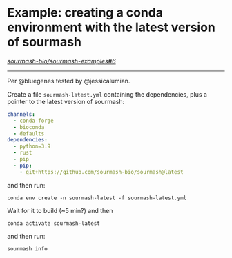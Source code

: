 # Example: creating a conda environment with the latest version of sourmash

*[sourmash-bio/sourmash-examples#6](https://github.com/sourmash-bio/sourmash-examples/issues/6)*

---

Per @bluegenes tested by @jessicalumian. 

Create a file `sourmash-latest.yml` containing the dependencies, plus a pointer to the latest version of sourmash:
```yaml
channels:
  - conda-forge
  - bioconda
  - defaults
dependencies:
  - python=3.9
  - rust
  - pip
  - pip:
    - git+https://github.com/sourmash-bio/sourmash@latest
```
and then run:
```shell
conda env create -n sourmash-latest -f sourmash-latest.yml
```

Wait for it to build (~5 min?) and then
```shell
conda activate sourmash-latest
```
and then run:
```shell
sourmash info
```
